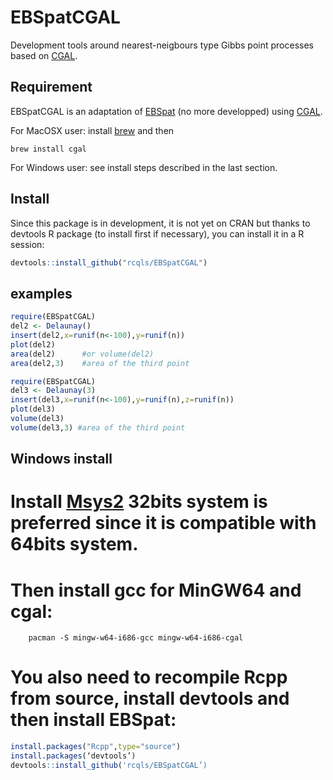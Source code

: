 # EBSpatCGAL

Development tools around nearest-neigbours type Gibbs point processes based on [CGAL](https://www.cgal.org).

## Requirement

EBSpatCGAL is an adaptation of [EBSpat](https://github.com/rcqls/EBSpat) (no more developped) using [CGAL](https://www.cgal.org). 

For MacOSX user: install [brew](http://brew.sh) and then 

	brew install cgal

For Windows user: see install steps described in the last section.

## Install

Since this package is in development, it is not yet on CRAN but thanks to devtools R package (to install first if necessary), you can install it in a R session:

```{.R execute="false"}
devtools::install_github("rcqls/EBSpatCGAL")
```

## examples

```{.R execute="false"}
require(EBSpatCGAL)
del2 <- Delaunay()
insert(del2,x=runif(n<-100),y=runif(n))
plot(del2)
area(del2)		#or volume(del2)
area(del2,3) 	#area of the third point
```

```{.R execute="false"}
require(EBSpatCGAL)
del3 <- Delaunay(3)
insert(del3,x=runif(n<-100),y=runif(n),z=runif(n))
plot(del3)
volume(del3)
volume(del3,3) #area of the third point
```

## Windows install

# Install [Msys2](https://msys2.github.io) 32bits system is preferred since it is compatible with 64bits system.
# Then install gcc for MinGW64 and cgal:

```{bash}
	pacman -S mingw-w64-i686-gcc mingw-w64-i686-cgal
```
# You also need to recompile Rcpp from source, install devtools and then install EBSpat:

```{.R execute="false"}
install.packages("Rcpp",type="source")
install.packages(‘devtools’)
devtools::install_github('rcqls/EBSpatCGAL’)
```

